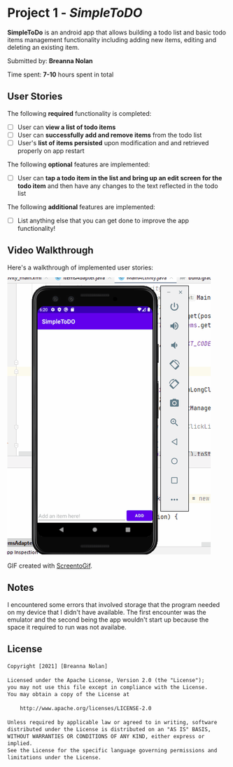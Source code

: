 # Project 1 - *SimpleToDO*

**SimpleToDo** is an android app that allows building a todo list and basic todo items management functionality including adding new items, editing and deleting an existing item.

Submitted by: **Breanna Nolan**

Time spent: **7-10** hours spent in total

## User Stories

The following **required** functionality is completed:

* [ ] User can **view a list of todo items**
* [ ] User can **successfully add and remove items** from the todo list
* [ ] User's **list of items persisted** upon modification and and retrieved properly on app restart

The following **optional** features are implemented:

* [ ] User can **tap a todo item in the list and bring up an edit screen for the todo item** and then have any changes to the text reflected in the todo list

The following **additional** features are implemented:

* [ ] List anything else that you can get done to improve the app functionality!

## Video Walkthrough

Here's a walkthrough of implemented user stories:

<img src='https://github.com/Breanna002/SimpleToDO/blob/master/SimpleToDo.gif' title='Video Walkthrough' width='' alt='Video Walkthrough' />

GIF created with [ScreentoGif](https://www.screentogif.com/).

## Notes

I encountered some errors that involved storage that the program needed on my device that I didn't have available. The first encounter was the emulator and the second being the app wouldn't start up because the space it required to run was not availabe.

## License

    Copyright [2021] [Breanna Nolan]

    Licensed under the Apache License, Version 2.0 (the "License");
    you may not use this file except in compliance with the License.
    You may obtain a copy of the License at

        http://www.apache.org/licenses/LICENSE-2.0

    Unless required by applicable law or agreed to in writing, software
    distributed under the License is distributed on an "AS IS" BASIS,
    WITHOUT WARRANTIES OR CONDITIONS OF ANY KIND, either express or implied.
    See the License for the specific language governing permissions and
    limitations under the License.
